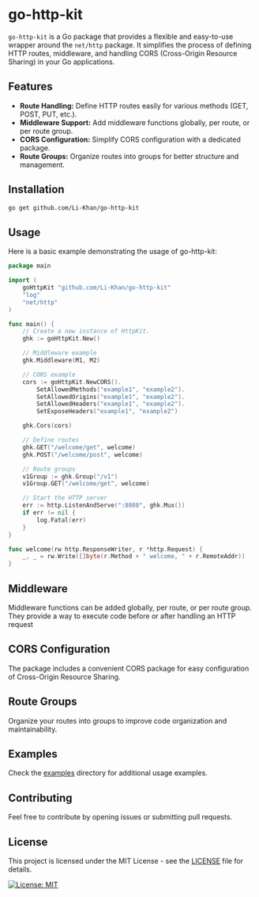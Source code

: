 # go-http-kit

`go-http-kit` is a Go package that provides a flexible and easy-to-use wrapper around the `net/http` package. It simplifies the process of defining HTTP routes, middleware, and handling CORS (Cross-Origin Resource Sharing) in your Go applications.

## Features

- **Route Handling:** Define HTTP routes easily for various methods (GET, POST, PUT, etc.).
- **Middleware Support:** Add middleware functions globally, per route, or per route group.
- **CORS Configuration:** Simplify CORS configuration with a dedicated package.
- **Route Groups:** Organize routes into groups for better structure and management.

## Installation

```bash
go get github.com/Li-Khan/go-http-kit
```

## Usage
Here is a basic example demonstrating the usage of go-http-kit:

```go
package main

import (
	goHttpKit "github.com/Li-Khan/go-http-kit"
	"log"
	"net/http"
)

func main() {
	// Create a new instance of HttpKit.
	ghk := goHttpKit.New()

	// Middleware example
	ghk.Middleware(M1, M2)

	// CORS example
	cors := goHttpKit.NewCORS().
		SetAllowedMethods("example1", "example2").
		SetAllowedOrigins("example1", "example2").
		SetAllowedHeaders("example1", "example2").
		SetExposeHeaders("example1", "example2")

	ghk.Cors(cors)

	// Define routes
	ghk.GET("/welcome/get", welcome)
	ghk.POST("/welcome/post", welcome)

	// Route groups
	v1Group := ghk.Group("/v1")
	v1Group.GET("/welcome/get", welcome)

	// Start the HTTP server
	err := http.ListenAndServe(":8080", ghk.Mux())
	if err != nil {
		log.Fatal(err)
	}
}

func welcome(rw http.ResponseWriter, r *http.Request) {
	_, _ = rw.Write([]byte(r.Method + " welcome, " + r.RemoteAddr))
}
```

## Middleware
Middleware functions can be added globally, per route, or per route group. They provide a way to execute code before or after handling an HTTP request

## CORS Configuration
The package includes a convenient CORS package for easy configuration of Cross-Origin Resource Sharing.

## Route Groups
Organize your routes into groups to improve code organization and maintainability.

## Examples
Check the [examples](https://github.com/Li-Khan/go-http-kit/blob/main/_examples) directory for additional usage examples.

## Contributing
Feel free to contribute by opening issues or submitting pull requests.

## License
This project is licensed under the MIT License - see the [LICENSE](https://github.com/Li-Khan/go-http-kit/blob/main/LICENSE) file for details.

[![License: MIT](https://img.shields.io/badge/License-MIT-yellow.svg)](https://opensource.org/licenses/MIT)
